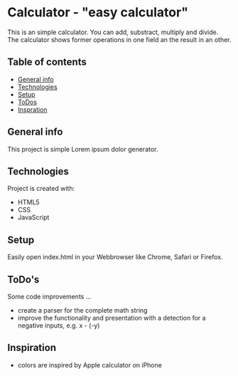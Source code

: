 # Calculator - "easy calculator"

This is an simple calculator. You can add, substract, multiply and divide. 
The calculator shows former operations in one field an the result in an other.

## Table of contents
* [General info](#general-info)
* [Technologies](#technologies)
* [Setup](#setup)
* [ToDos](#todos)
* [Inspration](#inspiration)

## General info
This project is simple Lorem ipsum dolor generator.
	
## Technologies
Project is created with:
* HTML5
* CSS 
* JavaScript
	
## Setup
Easily open index.html in your Webbrowser like Chrome, Safari or Firefox.

## ToDo's
Some code improvements ...
* create a parser for the complete math string
* improve the functionality and presentation with a detection for a negative inputs, e.g. x - (-y) 

## Inspiration
* colors are inspired by Apple calculator on iPhone